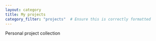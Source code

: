 ```yaml
---
layout: category
title: My projects
category_filter: "projects"  # Ensure this is correctly formatted
---
```


Personal project collection